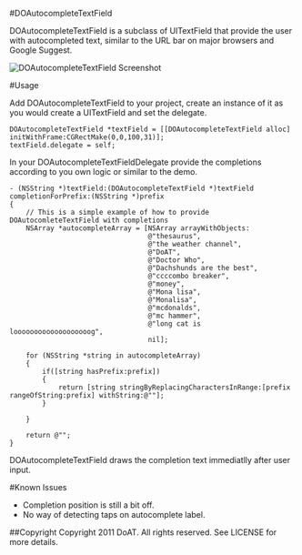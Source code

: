 #DOAutocompleteTextField

DOAutocompleteTextField is a subclass of UITextField that provide the user with
autocompleted text, similar to the URL bar on major browsers and Google Suggest.

![DOAutocompleteTextField Screenshot](https://github.com/doat/DOAutocompleteTextField/raw/master/screenshot.gif)

#Usage

Add DOAutocompleteTextField to your project, create an instance of it
as you would create a UITextField and set the delegate.

    DOAutocompleteTextField *textField = [[DOAutocompleteTextField alloc] initWithFrame:CGRectMake(0,0,100,31)];
    textField.delegate = self;

In your DOAutocompleteTextFieldDelegate provide the completions according to you own logic
or similar to the demo.
	
	- (NSString *)textField:(DOAutocompleteTextField *)textField completionForPrefix:(NSString *)prefix
	{
    	// This is a simple example of how to provide DOAutocomleteTextField with completions
	    NSArray *autocompleteArray = [NSArray arrayWithObjects:
	                                  @"thesaurus",
	                                  @"the weather channel",
	                                  @"DoAT",
	                                  @"Doctor Who",
	                                  @"Dachshunds are the best",
	                                  @"ccccombo breaker",
	                                  @"money",
	                                  @"Mona lisa",
	                                  @"Monalisa",
	                                  @"mcdonalds",
	                                  @"mc hammer", 
	                                  @"long cat is looooooooooooooooooog",
	                                  nil];
	    
	    for (NSString *string in autocompleteArray) 
	    {
	        if([string hasPrefix:prefix])
	        {
	            return [string stringByReplacingCharactersInRange:[prefix rangeOfString:prefix] withString:@""];
	        }
	        
	    }
	    
	    return @"";
	}

DOAutocompleteTextField draws the completion text immediatlly after user input.

#Known Issues

* Completion position is still a bit off.
* No way of detecting taps on autocomplete label.


##Copyright
Copyright 2011 DoAT. All rights reserved. See LICENSE for more details.
